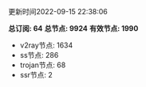 更新时间2022-09-15 22:38:06

**总订阅: 64**
**总节点: 9924**
**有效节点: 1990**
- v2ray节点: 1634
- ss节点: 286
- trojan节点: 68
- ssr节点: 2
